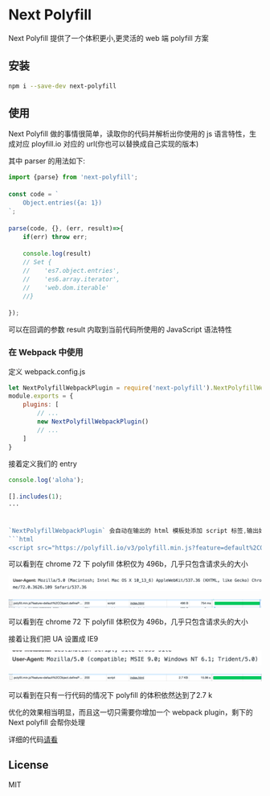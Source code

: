 Next Polyfill
===================

Next Polyfill 提供了一个体积更小,更灵活的 web 端 polyfill 方案

## 安装
```sh
npm i --save-dev next-polyfill
```

## 使用

Next Polyfill 做的事情很简单，读取你的代码并解析出你使用的 js 语言特性，生成对应 ployfill.io 对应的 url(你也可以替换成自己实现的版本)

其中 parser 的用法如下:

```javascript
import {parse} from 'next-polyfill';

const code = `
    Object.entries({a: 1})
`;

parse(code, {}, (err, result)=>{
    if(err) throw err;

    console.log(result) 
    // Set {
    //    'es7.object.entries',
    //    'es6.array.iterator',
    //    'web.dom.iterable' 
    //}

});

```
可以在回调的参数 result 内取到当前代码所使用的 JavaScript 语法特性

### 在 Webpack 中使用

定义 webpack.config.js
```js
let NextPolyfillWebpackPlugin = require('next-polyfill').NextPolyfillWebpackPlugin
module.exports = {
    plugins: [
        // ...
        new NextPolyfillWebpackPlugin()
        // ...
    ]
}
```
接着定义我们的 entry
```js
console.log('aloha');

[].includes(1);
···


`NextPolyfillWebpackPlugin` 会自动在输出的 html 模板处添加 script 标签,输出如下
```html
<script src="https://polyfill.io/v3/polyfill.min.js?feature=default%2CObject.defineProperty%2CSymbol%2CSymbol%2CObject.create%2CFunction.prototype.bind%2CString.prototype.includes%2CArray.prototype.includes&amp;unknown=polyfill&amp;flags=gated"></script>
```

可以看到在 chrome 72 下 polyfill 体积仅为 496b，几乎只包含请求头的大小

![image-20190313224109953](assets/image-20190313224109953.png)

![image-20190313223935661](assets/image-20190313223935661.png)

可以看到在 chrome 72 下 polyfill 体积仅为 496b，几乎只包含请求头的大小

接着让我们把 UA 设置成 IE9

![image-20190313224322205](assets/image-20190313224322205.png)

![image-20190313224309694](assets/image-20190313224309694.png)

可以看到在只有一行代码的情况下 polyfill 的体积依然达到了2.7 k

优化的效果相当明显，而且这一切只需要你增加一个 webpack plugin，剩下的 Next polyfill 会帮你处理

详细的代码[请看](https://github.com/ZhechenLi/next-polyfill/tree/feature/doc/test/webapck) 

## License
MIT


